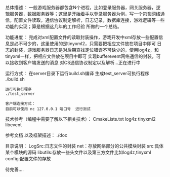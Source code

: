 总体描述：
	一般游戏服务器都包含N个进程，比如登录服务器，网关服务器，逻辑服务器，数据服务器等；这里是开始着手以登录服务器为例，写一个包含网络通信，配置文件读取，通信协议制定解析，日志记录，数据库连接，游戏逻辑等一些功能的实现；算是根据这几年的工作经验 所做的一个总结。


功能进度：
	完成对xml配置文件的读取封装操作，游戏开发中xml存放一些配置信息是必不可少的，这里使用的是tinyxml2，只需要把相应文件放在项目中即可
	日志的封装，游戏服务器日志是对后期查找定位错误不可缺少的，使用log4z，和tinyxml一样，把相应文件放在项目中即可
	实现bufferevent网络通信的封装，可以接收到客户端发送的消息
	对CS通信协议制定以及解析...正在进行中	

运行方式：
	在server目录下运行build.sh编译 生成test_server可执行程序
	./build.sh

	运行可执行程序
	./test_server

	客户端连接方式：
	目前可以使用 nc 127.0.0.1 端口号  进行测试

技术参考（编程中需要了解以下相关技术）：
	CmakeLists.txt
	log4z
	tinyxml2
	libevent

参考文档 以及框架描述：
	./doc

目录说明：
	LogSrc:日志文件的封装
	net：存放网络部分的公共模块封装
	src:具体某个模块的源码
	libutils:存放一些头文件以及第三方文件比如log4z,tinyxml
	config:配置文件的存放

待完善....
	
	
